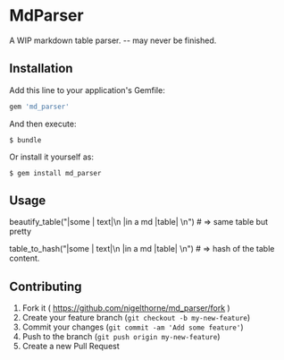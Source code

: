 # MdParser

A WIP markdown table parser. -- may never be finished.

## Installation

Add this line to your application's Gemfile:

```ruby
gem 'md_parser'
```

And then execute:

    $ bundle

Or install it yourself as:

    $ gem install md_parser

## Usage

  beautify_table("|some | text|\n |in a md |table| \n")  # => same table but pretty

  table_to_hash("|some | text|\n |in a md |table| \n") # => hash of the table content.
  
## Contributing

1. Fork it ( https://github.com/nigelthorne/md_parser/fork )
2. Create your feature branch (`git checkout -b my-new-feature`)
3. Commit your changes (`git commit -am 'Add some feature'`)
4. Push to the branch (`git push origin my-new-feature`)
5. Create a new Pull Request
